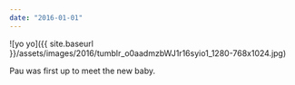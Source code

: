 ```yaml
---
date: "2016-01-01"
---
```


![yo yo]({{ site.baseurl }}/assets/images/2016/tumblr_o0aadmzbWJ1r16syio1_1280-768x1024.jpg)

Pau was first up to meet the new baby.
